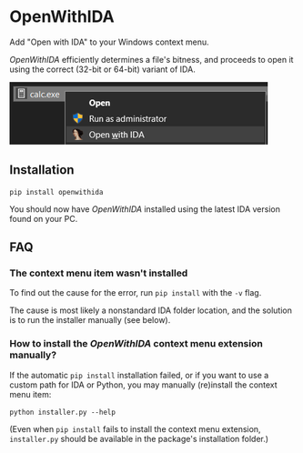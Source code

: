 # OpenWithIDA

Add "Open with IDA" to your Windows context menu.

_OpenWithIDA_ efficiently determines a file's bitness, and proceeds to open it using the correct (32-bit or 64-bit) variant of IDA.

![Screenshot](resources/screenshot.png)

## Installation

```batch
pip install openwithida
```

You should now have _OpenWithIDA_ installed using the latest IDA version found on your PC.

## FAQ

### The context menu item wasn't installed

To find out the cause for the error, run `pip install` with the `-v` flag.

The cause is most likely a nonstandard IDA folder location, and the solution is to run the installer manually (see below).

### How to install the _OpenWithIDA_ context menu extension manually?

If the automatic `pip install` installation failed, or if you want to use a custom path for IDA or Python, you may manually (re)install the context menu item:

```batch
python installer.py --help
```

(Even when `pip install` fails to install the context menu extension, `installer.py` should be available in the package's installation folder.)
